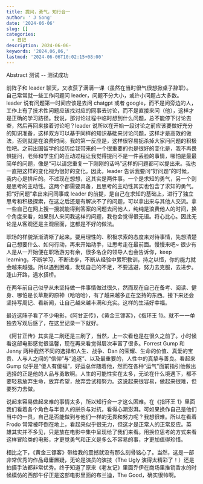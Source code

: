```yaml
---
title: 提问，勇气，知行合一
author: ' J Song'
date: '2024-06-06'
slug: []
categories:
  - 日记
description: 2024-06-06-
keywords: '2024,06,06,'
lastmod: '2024-06-06T10:02:15+08:00'
---
```


Abstract 测试 -- 测试成功

<!--more-->

前阵子和 leader 聊天，又收获了满满一课（虽然在当时很气很想掀桌子辞职）。自己常常就一些工作问题问 leader，问题不分大小，或许小问题占大多数。leader 说有问题第一时间应该是去问 chatgpt 或者 google，而不是问旁边的人，工作上有了技术性问题应该找对应的同事去讨论，而不是直接来问（他），这样才是正确的学习路径。我说，那讨论过程中临时想到什么问题，总不能停下讨论去查，然后再回来接着讨论吧？leader 说所以在开始一段讨论之前应该要做好充分的知识准备，这样双方可以基于同样的知识基础来讨论问题，这样才是高效的做法，否则就是在浪费时间。我的第一反应是，这样很容易扼杀掉大家问问题的积极性吧。之前出国留学的经历给我带来的一个很重要的也是很好的变化是，我不再畏惧提问，老师和学生们的互动过程让我觉得提问不是一件丢脸的事情，哪怕是最最简单的问题，像是“可以请您重复一下刚刚的话吗”这样的问题都可以提出来。我也一直把这样的变化视为很好的变化。因此，leader 告诉我要问“好问题”的时候，我内心是排斥的。不过现在想想，这其实是两件事。一个是求知的勇气，另一个则是思考的主动性。这两个都需要具备，且思考的主动性其实也包含了求知的勇气。把“好问题”拿出来问同事或 leader 的前提，是自己在求知的基础上，进行了独立思考和积极探索，在这之后还是有解决不了的问题，可以拿出来与其他人交流。拿一些自己在网上搜一搜就能得到答案的问题去问他人，纯纯是浪费他人的时间，换个角度来看，如果别人来问我这样的问题，我也会觉得很无语。将心比心。因此无论是从客观还是主观层面，这都是不好的做法。

职场的样貌渐渐清晰了起来。要用理性的、积极求索的态度来对待事情，先想清楚自己想要什么、如何行动，再来开始动手，让思考走在最前面。慢慢来吧~ 很少有人是从一开始便在职场游刃有余，很多名企的领导人也会告诉你，keep learning，不断学习，不断进步，不断从经验中累积教训，持之以恒，你的能力就会越来越强。所以遇到困难，发现自己的不足，不要逃避，努力去克服，去进步。逢山开路，遇水搭桥。

在两年前自己似乎从未坚持做一件事情做过很久，然而现在自己在备考、阅读、健身、哪怕是长草期的原神（哈哈哈），有了越来越多正在坚持的东西。接下来还会坚持写周记、看新闻，让自己越来越丰满和充实。这样的生活好幸福。

最近这阵子看了不少电影，《阿甘正传》，《黄金三镖客》，《指环王 1》。就不一一单独去写观后感了，在这里记录一下就好。

《阿甘正传》其实是二刷还是三刷了，当然，上一次看也是在很久之前了。小时候看这部电影感觉很温馨，现在再来看觉得层次丰富了很多。Forrest Gump 和 Jenny 两种截然不同的选择和人生、战争、Dan 的荣耀、生命的价值、真爱的宝贵、人与人之间的“信仰”与“追逐”、以及最重要的，人性中的真挚与善良。看起来 Gump 似乎是“傻人有傻福”，好运总伴随着他，然而在各种“运气”面前指引他做出选择的正是他的人品与勇敢啊。人生的可能性实在太多，无论在什么境遇下，都不要轻易放弃生命，放弃希望，放弃尝试和努力。这说起来很容易，做起来很难，但要努力去做。

说起来容易做起来难的事情太多，所以知行合一才这么困难。在《指环王 1》里面我们看着各个角色与半兽人的拼杀与对抗，看得心潮澎湃。可如果换作自己是他们当中的一员，自己是否能做到与他们一样的无畏和努力呢？我想很难。所以在看着 Frodo 常常被吓倒在地上，看起来似乎很无力，但这才是正常人的正常反应。英雄其实并不多见，只是放在电影中集中呈现给了我们来看。用换位思考的方式来看这样冒险类的电影，才更觉勇气和正义是多么不容易的事，才更加值得珍惜。

相比之下，《黄金三镖客》带给我的震撼就没有那么刻骨铭心了。当然，这是一部非常优秀的作品毋庸置疑，无论是演员的演技（The Ugly 演得太精彩了！）还是拍摄手法都非常优秀。终于知道了原来《老友记》里面乔伊在商场里推销香水的时候模仿的西部牛仔正是这部电影里面的布兰迪，The Good，确实很帅啊。
